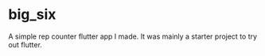 # big_six

A simple rep counter flutter app I made. It was mainly a starter project to try out flutter.
